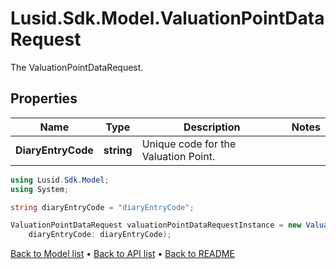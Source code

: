 # Lusid.Sdk.Model.ValuationPointDataRequest
The ValuationPointDataRequest.

## Properties

Name | Type | Description | Notes
------------ | ------------- | ------------- | -------------
**DiaryEntryCode** | **string** | Unique code for the Valuation Point. | 

```csharp
using Lusid.Sdk.Model;
using System;

string diaryEntryCode = "diaryEntryCode";

ValuationPointDataRequest valuationPointDataRequestInstance = new ValuationPointDataRequest(
    diaryEntryCode: diaryEntryCode);
```

[Back to Model list](../README.md#documentation-for-models) &#8226; [Back to API list](../README.md#documentation-for-api-endpoints) &#8226; [Back to README](../README.md)
